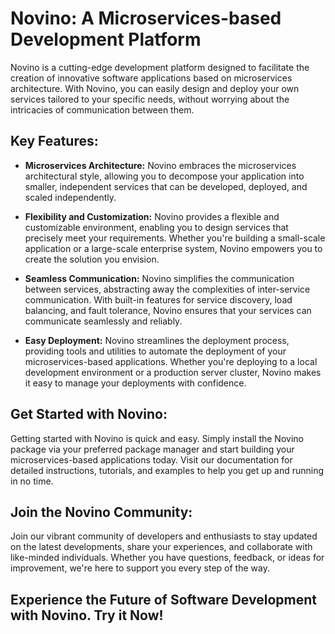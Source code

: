 # Novino: A Microservices-based Development Platform

Novino is a cutting-edge development platform designed to facilitate the creation of innovative software applications based on microservices architecture. With Novino, you can easily design and deploy your own services tailored to your specific needs, without worrying about the intricacies of communication between them.

## Key Features:

- **Microservices Architecture:** Novino embraces the microservices architectural style, allowing you to decompose your application into smaller, independent services that can be developed, deployed, and scaled independently.

- **Flexibility and Customization:** Novino provides a flexible and customizable environment, enabling you to design services that precisely meet your requirements. Whether you're building a small-scale application or a large-scale enterprise system, Novino empowers you to create the solution you envision.

- **Seamless Communication:** Novino simplifies the communication between services, abstracting away the complexities of inter-service communication. With built-in features for service discovery, load balancing, and fault tolerance, Novino ensures that your services can communicate seamlessly and reliably.

- **Easy Deployment:** Novino streamlines the deployment process, providing tools and utilities to automate the deployment of your microservices-based applications. Whether you're deploying to a local development environment or a production server cluster, Novino makes it easy to manage your deployments with confidence.

## Get Started with Novino:

Getting started with Novino is quick and easy. Simply install the Novino package via your preferred package manager and start building your microservices-based applications today. Visit our documentation for detailed instructions, tutorials, and examples to help you get up and running in no time.

## Join the Novino Community:

Join our vibrant community of developers and enthusiasts to stay updated on the latest developments, share your experiences, and collaborate with like-minded individuals. Whether you have questions, feedback, or ideas for improvement, we're here to support you every step of the way.

## Experience the Future of Software Development with Novino. Try it Now!

